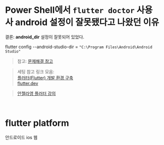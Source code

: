 # Power Shell에서 ````flutter doctor```` 사용 사 android 설정이 잘못됐다고 나왔던 이유

결론: **android_dir** 설정이 잘못되어 있었다. </br>

flutter config --android-studio-dir = ```"C:\Program Files\Android\Android Studio"```

> 참고: [문제해결 참고](https://stackoverflow.com/questions/63356096/flutter-not-detecting-android-studio/65848802)

> 세팅 참고 링크 모음: </br>
> [플러터(Flutter) 개발 환경 구축](https://brunch.co.kr/@mystoryg/114) </br>
> [flutter.dev](https://flutter.dev/docs/get-started/install)

> [안젤라영 플러터 강의](https://www.udemy.com/course/flutter-bootcamp-with-dart/learn/lecture)


</br>

# flutter platform

안드로이드 ios 웹 
